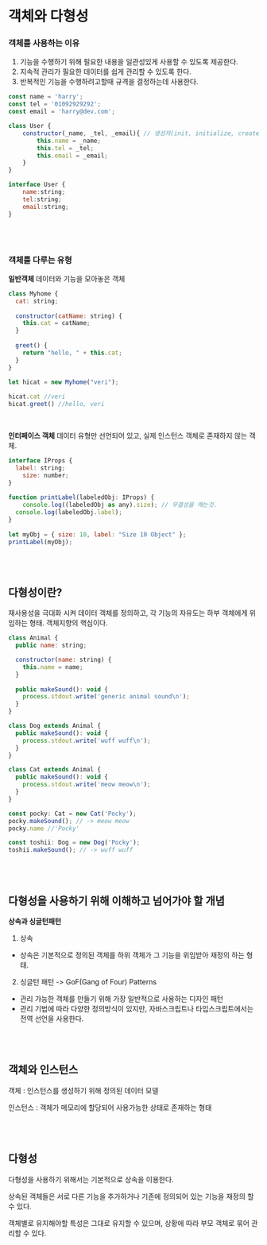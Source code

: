 # 객체와 다형성

### 객체를 사용하는 이유

1. 기능을 수행하기 위해 필요한 내용을 일관성있게 사용할 수 있도록 제공한다.
2. 지속적 관리가 필요한 데이터를 쉽게 관리할 수 있도록 한다.
3. 반복적인 기능을 수행하려고할때 규격을 결정하는데 사용한다.

```jsx
const name = 'harry';
const tel = '01092929292';
const email = 'harry@dev.com';

class User {
	constructor(_name, _tel, _email){ // 생성자(init, initialize, create) <-> 소멸자 (destroy))
		this.name = _name;
		this.tel = _tel;
		this.email = _email;
	}
}

interface User {
	name:string;
	tel:string;
	email:string;
}
```
<br><br>

### 객체를 다루는 유형

**일반객체**
데이터와 기능을 모아놓은 객체

```jsx
class Myhome {
  cat: string;
 
  constructor(catName: string) {
    this.cat = catName;
  }
 
  greet() {
    return "hello, " + this.cat;
  }
}
 
let hicat = new Myhome("veri");

hicat.cat //veri
hicat.greet() //hello, veri

```

<br>

**인터페이스 객체**
데이터 유형만 선언되어 있고, 실제 인스턴스 객체로 존재하지 않는 객체.

```jsx
interface IProps {
  label: string;
	size: number;
}
 
function printLabel(labeledObj: IProps) {
	console.log((labeledObj as any).size); // 무결성을 깨는것.
  console.log(labeledObj.label);
}
 
let myObj = { size: 10, label: "Size 10 Object" }; 
printLabel(myObj);
```

<br><br>

## 다형성이란? 
재사용성을 극대화 시켜 데이터 객체를 정의하고, 각 기능의 자유도는 하부 객체에게 위임하는 형태.
객체지향의 핵심이다.

```jsx
class Animal {
  public name: string;

  constructor(name: string) {
    this.name = name;
  }
	
  public makeSound(): void {
    process.stdout.write('generic animal sound\n');
  }
}

class Dog extends Animal {
  public makeSound(): void {
    process.stdout.write('wuff wuff\n');
  }
}

class Cat extends Animal {
  public makeSound(): void {
    process.stdout.write('meow meow\n');
  }
}

const pocky: Cat = new Cat('Pocky');
pocky.makeSound(); // -> meow meow
pocky.name //'Pocky'

const toshii: Dog = new Dog('Pocky');
toshii.makeSound(); // -> wuff wuff
```


<br><br>

## 다형성을 사용하기 위해 이해하고 넘어가야 할 개념


**상속과 싱글턴패턴**

1. 상속
- 상속은 기본적으로 정의된 객체를 하위 객체가 그 기능을 위임받아 재정의 하는 형태.

2. 싱글턴 패턴 -> GoF(Gang of Four) Patterns

- 관리 가능한 객체를 만들기 위해 가장 일반적으로 사용하는 디자인 패턴
- 관리 기법에 따라 다양한 정의방식이 있지만, 자바스크립트나 타입스크립트에서는 전역 선언을 사용한다.


<br><br>

## 객체와 인스턴스

객체 : 인스턴스를 생성하기 위해 정의된 데이터 모델

인스턴스 : 객체가 메모리에 할당되어 사용가능한 상태로 존재하는 형태

<br><br>

## 다형성
다형성을 사용하기 위해서는 기본적으로 상속을 이용한다.

상속된 객체들은 서로 다른 기능을 추가하거나 기존에 정의되어 있는 기능을 재정의 할 수 있다.

객체별로 유지해야할 특성은 그대로 유지할 수 있으며, 상황에 따라 부모 객체로 묶어 관리할 수 있다.

